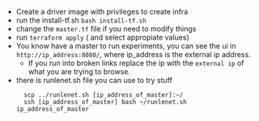 - Create a driver image with privileges to create infra
- run the install-tf.sh `bash install-tf.sh`
- change the `master.tf` file if you need to modify things
- run `terraform apply` ( and select appropiate values)
- You know have a master to run experiments, you can see the ui in `http://ip_address:8080/`, where ip_address is the external ip address.
  - If you run into broken links replace the ip with the `external ip` of what you are trying to browse.
- there is runlenet.sh file you can use to try stuff
  ```
    scp ../runlenet.sh [ip_address_of_master]:~/
    ssh [ip_address_of_master] bash ~/runlenet.sh ip_address_of_master
  ```
